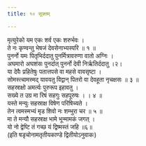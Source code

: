 ```yaml
---
title: १० सूक्तम्

---
```

मृत्युरेको यम एकः शर्व एकः शरुर्भवः ।  
ते नः कृण्वन्तु भेषजं देवसेनाभ्यस्परि ॥ १ ॥  
पुनर्नो यमः पितृभिर्ददातु पुनर्मित्रावरुणा वातो अग्निः ।  
अघमारो अघशंसः पुनर्दात् पुनर्नो देवी निर्ऋतिर्ददातु ।२।  
या देवैः प्रहितेषुः पतात्तपसे वा महसे वावसृष्टा ।  
सोमस्त्चामस्मद् यावयतु विद्वान् पितरो वा देवहूता नृचक्षसः ॥ ३ ॥  
सहस्राक्षो अमर्त्यः पुरुरूप इहावतु ।  
सख्ये त उग्र मा रिषं सहगुः सहपूरुषः । । ४ ॥  
यस्ते मन्युः सहस्राक्ष विषेण परिषिच्यते ।  
तेन त्वमस्मभ्यं मृड शिवो नः शम्भुरा चर ॥ ५ ॥  
मा ते मन्यौ सहस्राक्ष भामे भून्मामकं जगत् ।  
यो नो द्वेष्टि तं गच्छ यं द्विष्मस्तं जहि ॥६॥  
(इति षडृचोनामतृतीयकाण्डे द्वितीयोऽनुवाकः)  
  